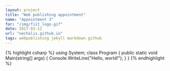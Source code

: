 ```yaml
---
layout: project
title: "Web publishing appointment"
name: "Appointment 3"
for: "/img/fiit_logo.gif"
date: 2017-03-12
url: "nechalis.github.io"
tags: webpublishing jekyll markdown github
---
```


{% highlight csharp %}
using System;
class Program
{
    public static void Main(string[] args)
    {
        Console.WriteLine("Hello, world!");
    }
}
{% endhighlight %}